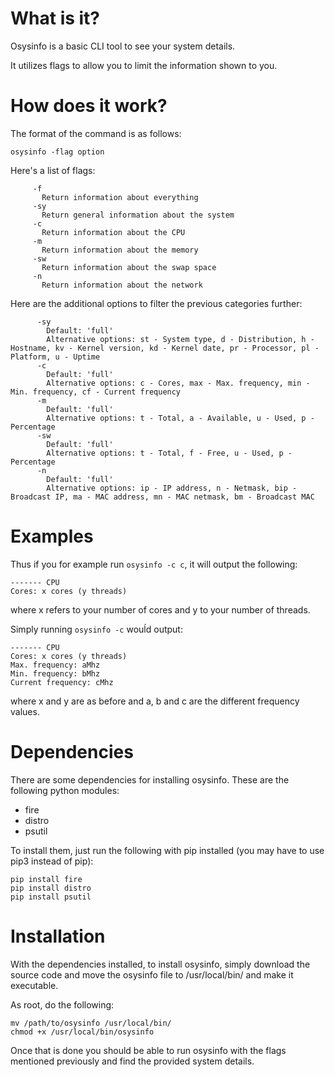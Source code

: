 # What is it?
Osysinfo is a basic CLI tool to see your system details. 

It utilizes flags to allow you to limit the information shown to you.

# How does it work?
The format of the command is as follows:

```
osysinfo -flag option
```

Here's a list of flags: 
```
     -f
       Return information about everything
     -sy
       Return general information about the system
     -c
       Return information about the CPU
     -m
       Return information about the memory
     -sw
       Return information about the swap space
     -n
       Return information about the network
```
       
       
Here are the additional options to filter the previous categories further:
```
      -sy
        Default: 'full'
        Alternative options: st - System type, d - Distribution, h - Hostname, kv - Kernel version, kd - Kernel date, pr - Processor, pl - Platform, u - Uptime
      -c
        Default: 'full'
        Alternative options: c - Cores, max - Max. frequency, min - Min. frequency, cf - Current frequency
      -m
        Default: 'full'
        Alternative options: t - Total, a - Available, u - Used, p - Percentage
      -sw
        Default: 'full'
        Alternative options: t - Total, f - Free, u - Used, p - Percentage
      -n
        Default: 'full'
        Alternative options: ip - IP address, n - Netmask, bip - Broadcast IP, ma - MAC address, mn - MAC netmask, bm - Broadcast MAC
```
# Examples
Thus if you for example run ```osysinfo -c c```, it will output the following:
```
------- CPU
Cores: x cores (y threads)
```
where x refers to your number of cores and y to your number of threads.


Simply running ```osysinfo -c``` wouĺd output:
```
------- CPU
Cores: x cores (y threads)
Max. frequency: aMhz
Min. frequency: bMhz
Current frequency: cMhz
```
where x and y are as before and a, b and c are the different frequency values.

# Dependencies
There are some dependencies for installing osysinfo. These are the following python modules:

- fire
- distro
- psutil

To install them, just run the following with pip installed (you may have to use pip3 instead of pip):

```
pip install fire
pip install distro
pip install psutil
```
# Installation
With the dependencies installed, to install osysinfo, simply download the source code and move the osysinfo file to /usr/local/bin/ and make it executable.

As root, do the following:
```
mv /path/to/osysinfo /usr/local/bin/
chmod +x /usr/local/bin/osysinfo
```

Once that is done you should be able to run osysinfo with the flags mentioned previously and find the provided system details.
